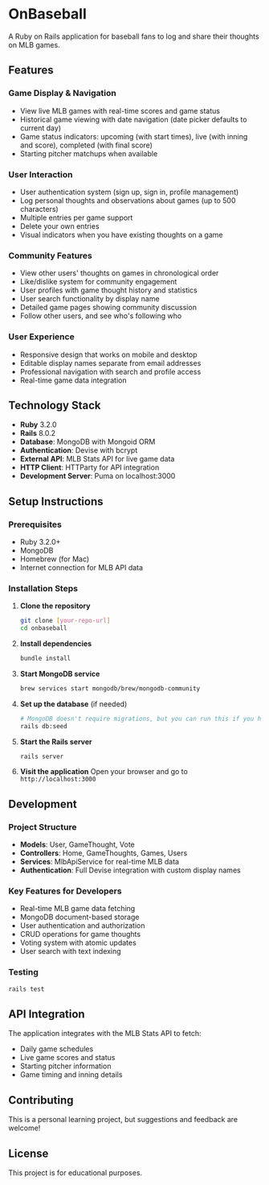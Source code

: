 # OnBaseball

A Ruby on Rails application for baseball fans to log and share their thoughts on MLB games.

## Features

### Game Display & Navigation
- View live MLB games with real-time scores and game status
- Historical game viewing with date navigation (date picker defaults to current day)
- Game status indicators: upcoming (with start times), live (with inning and score), completed (with final score)
- Starting pitcher matchups when available

### User Interaction
- User authentication system (sign up, sign in, profile management)
- Log personal thoughts and observations about games (up to 500 characters)
- Multiple entries per game support
- Delete your own entries
- Visual indicators when you have existing thoughts on a game

### Community Features
- View other users' thoughts on games in chronological order
- Like/dislike system for community engagement
- User profiles with game thought history and statistics
- User search functionality by display name
- Detailed game pages showing community discussion
- Follow other users, and see who's following who

### User Experience
- Responsive design that works on mobile and desktop
- Editable display names separate from email addresses
- Professional navigation with search and profile access
- Real-time game data integration

## Technology Stack

- **Ruby** 3.2.0
- **Rails** 8.0.2
- **Database**: MongoDB with Mongoid ORM
- **Authentication**: Devise with bcrypt
- **External API**: MLB Stats API for live game data
- **HTTP Client**: HTTParty for API integration
- **Development Server**: Puma on localhost:3000

## Setup Instructions

### Prerequisites
- Ruby 3.2.0+
- MongoDB
- Homebrew (for Mac)
- Internet connection for MLB API data

### Installation Steps

1. **Clone the repository**
   ```bash
   git clone [your-repo-url]
   cd onbaseball
   ```

2. **Install dependencies**
   ```bash
   bundle install
   ```

3. **Start MongoDB service**
   ```bash
   brew services start mongodb/brew/mongodb-community
   ```

4. **Set up the database** (if needed)
   ```bash
   # MongoDB doesn't require migrations, but you can run this if you have seed data
   rails db:seed
   ```

5. **Start the Rails server**
   ```bash
   rails server
   ```

6. **Visit the application**
   Open your browser and go to `http://localhost:3000`

## Development

### Project Structure
- **Models**: User, GameThought, Vote
- **Controllers**: Home, GameThoughts, Games, Users
- **Services**: MlbApiService for real-time MLB data
- **Authentication**: Full Devise integration with custom display names

### Key Features for Developers
- Real-time MLB game data fetching
- MongoDB document-based storage
- User authentication and authorization
- CRUD operations for game thoughts
- Voting system with atomic updates
- User search with text indexing

### Testing
```bash
rails test
```

## API Integration

The application integrates with the MLB Stats API to fetch:
- Daily game schedules
- Live game scores and status
- Starting pitcher information
- Game timing and inning details

## Contributing

This is a personal learning project, but suggestions and feedback are welcome!

## License

This project is for educational purposes.

